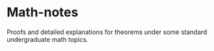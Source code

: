 # Math-notes
Proofs and detailed explanations for theorems under some standard undergraduate math topics.
